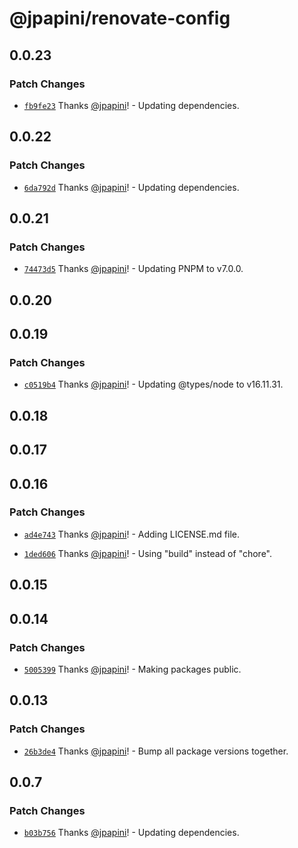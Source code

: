 # @jpapini/renovate-config

## 0.0.23

### Patch Changes

-   [`fb9fe23`](https://github.com/jpapini/tools-javascript/commit/fb9fe23c16352a2d144aea0941ce8bb9c9f39f06) Thanks [@jpapini](https://github.com/jpapini)! - Updating dependencies.

## 0.0.22

### Patch Changes

-   [`6da792d`](https://github.com/jpapini/tools-javascript/commit/6da792d0c049a2aab1a20f1b758113e4bde110be) Thanks [@jpapini](https://github.com/jpapini)! - Updating dependencies.

## 0.0.21

### Patch Changes

-   [`74473d5`](https://github.com/jpapini/tools-javascript/commit/74473d5f663c996b167d805d79a90b37fcc85daf) Thanks [@jpapini](https://github.com/jpapini)! - Updating PNPM to v7.0.0.

## 0.0.20

## 0.0.19

### Patch Changes

-   [`c0519b4`](https://github.com/jpapini/tools-javascript/commit/c0519b47ea37db78ec96c9372dd23d01874734c9) Thanks [@jpapini](https://github.com/jpapini)! - Updating @types/node to v16.11.31.

## 0.0.18

## 0.0.17

## 0.0.16

### Patch Changes

-   [`ad4e743`](https://github.com/jpapini/tools-javascript/commit/ad4e743cdfa20c8523782cfa956fee9ea47c38e8) Thanks [@jpapini](https://github.com/jpapini)! - Adding LICENSE.md file.

*   [`1ded606`](https://github.com/jpapini/tools-javascript/commit/1ded6067b6eb110d450ac4f8e2c283865c919112) Thanks [@jpapini](https://github.com/jpapini)! - Using "build" instead of "chore".

## 0.0.15

## 0.0.14

### Patch Changes

-   [`5005399`](https://github.com/jpapini/tools-javascript/commit/5005399a883932bc9f2f0e3b90c7a2af513c89ae) Thanks [@jpapini](https://github.com/jpapini)! - Making packages public.

## 0.0.13

### Patch Changes

-   [`26b3de4`](https://github.com/jpapini/tools-javascript/commit/26b3de4c9930566b5fbcd00d0a6de22374724242) Thanks [@jpapini](https://github.com/jpapini)! - Bump all package versions together.

## 0.0.7

### Patch Changes

-   [`b03b756`](https://github.com/jpapini/tools-javascript/commit/b03b756a3ade567deea9705b39105109b80341e9) Thanks [@jpapini](https://github.com/jpapini)! - Updating dependencies.
